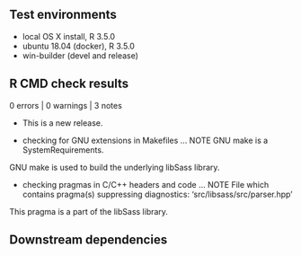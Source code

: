 ## Test environments
* local OS X install, R 3.5.0
* ubuntu 18.04 (docker), R 3.5.0
* win-builder (devel and release)

## R CMD check results

0 errors | 0 warnings | 3 notes

* This is a new release.

* checking for GNU extensions in Makefiles ... NOTE
  GNU make is a SystemRequirements.

GNU make is used to build the underlying libSass library.

* checking pragmas in C/C++ headers and code ... NOTE
  File which contains pragma(s) suppressing diagnostics:
    ‘src/libsass/src/parser.hpp’

This pragma is a part of the libSass library.

## Downstream dependencies


